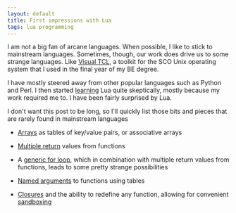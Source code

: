 ```yaml
---
layout: default
title: First impressions with Lua
tags: lua programming
---
```


I am not a big fan of arcane languages. When possible, I like to stick to mainstream languages. Sometimes, though, our work does drive us to some strange languages. Like [Visual TCL](http://www.amazon.com/exec/obidos/ISBN=013461674X/u/7141-5908756-107481), a toolkit for the SCO Unix operating system that I used in the final year of my BE degree.

I have mostly steered away from other popular languages such as Python and Perl.  I then started [learning](http://www.lua.org/pil/) Lua quite skeptically, mostly because my work required me to. I have been fairly surprised by Lua.

I don't want this post to be long, so I'll quickly list those bits and pieces that are rarely found in mainstream languages

* [Arrays](http://www.lua.org/pil/2.5.html) as tables of key/value pairs, or associative arrays

* [Multiple return](http://www.lua.org/pil/5.1.html) values from functions

* A [generic for loop](http://www.lua.org/pil/4.3.5.html), which in combination with multiple return values from functions, leads to some pretty strange possibilities

* [Named arguments](http://www.lua.org/pil/5.3.html) to functions using tables

* [Closures](http://www.lua.org/pil/6.1.html) and the ability to redefine any function, allowing for convenient [sandboxing](http://lua-users.org/wiki/ScriptSecurity)
